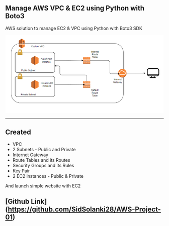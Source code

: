 ## Manage AWS VPC & EC2 using Python with Boto3

AWS solution to manage EC2 & VPC using Python with Boto3 SDK


<img src="https://github.com/SidSolanki28/AWS-Project-01/raw/master/Images/Architechture.PNG">


---

## Created 

- VPC 
- 2 Subnets - Public and Private
- Internet Gateway
- Route Tables and its Routes
- Security Groups and its Rules 
- Key Pair
- 2 EC2 instances - Public & Private 

And launch simple website with EC2

## [Github Link] (https://github.com/SidSolanki28/AWS-Project-01)
